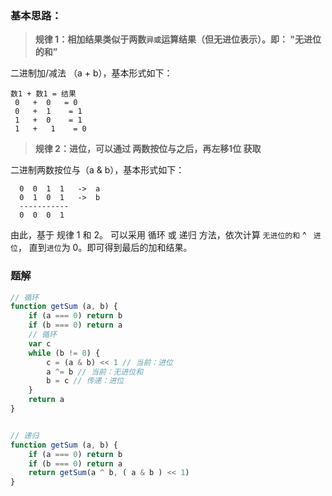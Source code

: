 
### 基本思路：

> **规律 1：相加结果类似于两数`异或`运算结果（但无进位表示）。即： "无进位的和”**

二进制加/减法 （a + b），基本形式如下：

```
数1 + 数1 = 结果
 0   +  0   = 0
 0   +  1    = 1
 1   +  0    = 1
 1   +   1    = 0
```
> **规律 2：进位，可以通过 两数按位与之后，再左移1位 获取**

二进制两数按位与（a & b），基本形式如下：

```
  0  0  1  1   ->  a
  0  1  0  1   ->  b
  -----------
  0  0  0  1
```
由此，基于 规律 1 和 2。 可以采用 循环 或 递归 方法，依次计算 `无进位的和`  ^ ` 进位`， 直到`进位`为 0。即可得到最后的加和结果。

### 题解

```javascript
// 循环
function getSum (a, b) {
    if (a === 0) return b
    if (b === 0) return a
    // 循环
    var c
    while (b != 0) {
        c = (a & b) << 1 // 当前：进位
        a ^= b // 当前：无进位和
        b = c // 传递：进位
    }
    return a
}


// 递归
function getSum (a, b) {
    if (a === 0) return b
    if (b === 0) return a 
    return getSum(a ^ b, ( a & b ) << 1)
}

```